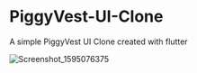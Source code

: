 
# PiggyVest-UI-Clone
A simple PiggyVest UI Clone created with flutter

![Screenshot_1595076375](https://user-images.githubusercontent.com/65504617/87852996-98430980-c8fe-11ea-8a5f-64ad088a331e.png)

